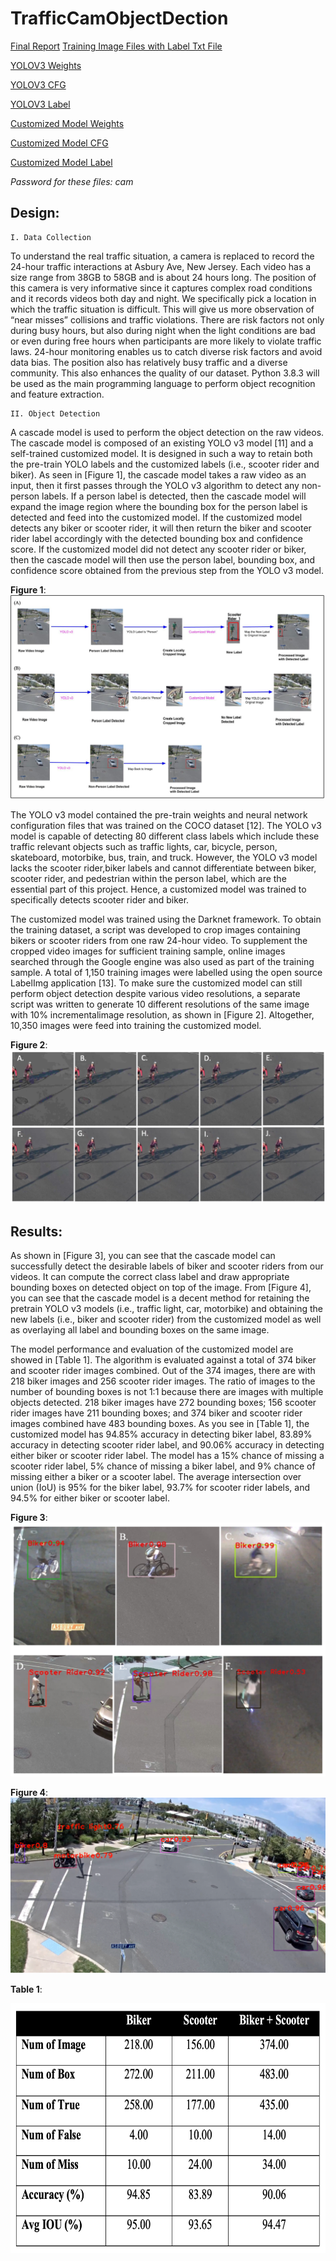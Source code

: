 # TrafficCamObjectDection

[Final Report](https://github.com/zhiyingzhu1995/TrafficCamObjectDection/blob/c3c067bd3e3723ad827b6141282204b96abf5db5/Report/Capstone%20Final%20Project%20Report_Zhiying_Zhu.pdf)
[Training Image Files with Label Txt File](https://ccnymailcuny-my.sharepoint.com/:u:/g/personal/zzhu000_citymail_cuny_edu/ESzyHiT3pDpIqp_MqmQsXpABpKwBzPncFAtjJhkT2qIl7g?e=bRtHc2)

[YOLOV3 Weights](https://ccnymailcuny-my.sharepoint.com/:u:/g/personal/zzhu000_citymail_cuny_edu/EcffKRVygq9Eh1uiqdAJKKwBjFYKlgj07mYFqJCNKBYQVg?e=rAylDT) 

[YOLOV3 CFG](https://ccnymailcuny-my.sharepoint.com/:u:/g/personal/zzhu000_citymail_cuny_edu/ER1GUNNitnVNkzQotG55n7ABTxaa4Nysf1rMcpKOUBrj6w?e=zaygl2)

[YOLOV3 Label](https://ccnymailcuny-my.sharepoint.com/:t:/g/personal/zzhu000_citymail_cuny_edu/EfIGqKVAkexEiJdmeJnLwscBL4HBbEkeztW1oRLUUM3cHA?e=WU5kRe) 

[Customized Model Weights](https://ccnymailcuny-my.sharepoint.com/:u:/g/personal/zzhu000_citymail_cuny_edu/Eb-FPcjjHFtDqnjh12ovXGkBUijQbx_OuUe_o_WGlqd39Q?e=PSKNJL) 

[Customized Model CFG](https://ccnymailcuny-my.sharepoint.com/:u:/g/personal/zzhu000_citymail_cuny_edu/EaZSXapdL_tAjZh2wQG9A3QBLR9TPBocGALzWEKTt2s6qA?e=ffATr9) 

[Customized Model Label](https://ccnymailcuny-my.sharepoint.com/:t:/g/personal/zzhu000_citymail_cuny_edu/EcZeqIcZclBGrVxXw19qmiQBYvBlfes1DOIyybkdpXyOiA?e=Ks6Qft) 

*Password for these files: cam*

## Design:
    I. Data Collection
To understand the real traffic situation, a camera is replaced to record the 24-hour traffic interactions at Asbury Ave, New Jersey. Each video has a size range from 38GB to 58GB and is about 24 hours long. The position of this camera is very informative since it captures complex road conditions and it records videos both day and night. We specifically pick a location in which the traffic situation is difficult. This will give us more observation of “near misses” collisions and traffic violations. There are risk factors not only during busy hours, but also during night when the light conditions are bad or even during free hours when participants are more likely to violate traffic laws. 24-hour monitoring enables us to catch diverse risk factors and avoid data bias. The position also has relatively busy traffic and a diverse community. This also enhances the quality of our dataset. Python 3.8.3 will be used as the main programming language to perform object recognition and feature extraction.

    II. Object Detection
A cascade model is used to perform the object detection on the raw videos. The cascade model is composed of an existing YOLO v3 model [11] and a self-trained customized model. It is designed in such a way to retain both the pre-train YOLO labels and the customized labels (i.e., scooter rider
and biker). As seen in [Figure 1], the cascade model takes a raw video as an input, then it first passes through the YOLO v3 algorithm to detect any non-person labels. If a person label is detected, then the cascade model will expand the image region where the bounding box for the person label is
detected and feed into the customized model. If the customized model detects any biker or scooter rider, it will then return the biker and scooter rider label accordingly with the detected bounding box and confidence score. If the customized model did not detect any scooter rider or biker, then the cascade model will then use the person label, bounding box, and confidence score obtained from the previous step from the YOLO v3 model. 
    
**Figure 1**: ![Figure 1](https://github.com/zhiyingzhu1995/TrafficCamObjectDection/blob/fd96c376035984cf41e6658eb72efef60d8e5e82/Supplement_Images/cascade%20model.png?raw=true "Figure 1") 

The YOLO v3 model contained the pre-train weights and neural network configuration files that was trained on the COCO dataset [12]. The YOLO v3 model is capable of detecting 80 different class labels which include these traffic relevant objects such as traffic lights, car, bicycle, person, skateboard, motorbike, bus, train, and truck. However, the YOLO v3 model lacks the scooter rider,biker labels and cannot differentiate between biker, scooter rider, and pedestrian within the person label, which are the essential part of this project. Hence, a customized model was trained to specifically detects scooter rider and biker.

The customized model was trained using the Darknet framework. To obtain the training dataset, a script was developed to crop images containing bikers or scooter riders from one raw 24-hour video. To supplement the cropped video images for sufficient training sample, online images searched through the Google engine was also used as part of the training sample. A total of 1,150 training images were labelled using the open source LabelImg application [13]. To make sure the
customized model can still perform object detection despite various video resolutions, a separate script was written to generate 10 different resolutions of the same image with 10% incrementalimage resolution, as shown in [Figure 2]. Altogether, 10,350 images were feed into training the
customized model.

**Figure 2**: ![Figure 2](https://github.com/zhiyingzhu1995/TrafficCamObjectDection/blob/0233d5d75b378daac174354171117ff9a4a150d6/Supplement_Images/10%20diff%20resolution.png) 

## Results:
As shown in [Figure 3], you can see that the cascade model can successfully detect the desirable labels of biker and scooter riders from our videos. It can compute the correct class label and draw appropriate bounding boxes on detected object on top of the image. From [Figure 4], you can see that the cascade model is a decent method for retaining the pretrain YOLO v3 models (i.e., traffic light, car, motorbike) and obtaining the new labels (i.e., biker and scooter rider) from the customized model as well as overlaying all label and bounding boxes on the same image.

The model performance and evaluation of the customized model are showed in [Table 1]. The algorithm is evaluated against a total of 374 biker and scooter rider images combined. Out of the 374 images, there are with 218 biker images and 256 scooter rider images. The ratio of images to the number of bounding boxes is not 1:1 because there are images with multiple objects detected. 218 biker images have 272 bounding boxes; 156 scooter rider images have 211 bounding boxes; and 374 biker and scooter rider images combined have 483 bounding boxes. As you see in [Table 1], the customized model has 94.85% accuracy in detecting biker label, 83.89% accuracy in detecting scooter rider label, and 90.06% accuracy in detecting either biker or scooter rider label. The model has a 15% chance of missing a scooter rider label, 5% chance of missing a biker label, and 9% chance of missing either a biker or a scooter label. The average intersection over union (IoU) is 95% for the biker label, 93.7% for scooter rider labels, and 94.5% for either biker or scooter label. 

**Figure 3**: ![Figure 3](https://github.com/zhiyingzhu1995/TrafficCamObjectDection/blob/0233d5d75b378daac174354171117ff9a4a150d6/Supplement_Images/result1.png) 

**Figure 4**: ![Figure 4](https://github.com/zhiyingzhu1995/TrafficCamObjectDection/blob/0233d5d75b378daac174354171117ff9a4a150d6/Supplement_Images/result%202.png) 

**Table 1**: 


<img src="https://github.com/zhiyingzhu1995/TrafficCamObjectDection/blob/0233d5d75b378daac174354171117ff9a4a150d6/Supplement_Images/Final%20Eval%20Results.png" width = "650" height = "400">



